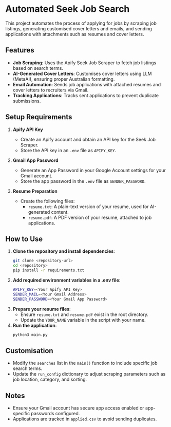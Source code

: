# Automated Seek Job Search

This project automates the process of applying for jobs by scraping job listings, generating customised cover letters and emails, and sending applications with attachments such as resumes and cover letters.

## Features

- **Job Scraping**: Uses the Apify Seek Job Scraper to fetch job listings based on search terms.  
- **AI-Generated Cover Letters**: Customises cover letters using LLM (MetaAI), ensuring proper Australian formatting.  
- **Email Automation**: Sends job applications with attached resumes and cover letters to recruiters via Gmail.  
- **Tracking Applications**: Tracks sent applications to prevent duplicate submissions.  

## Setup Requirements

1. **Apify API Key**  
   - Create an Apify account and obtain an API key for the Seek Job Scraper.  
   - Store the API key in an `.env` file as `APIFY_KEY`.  

2. **Gmail App Password**  
   - Generate an App Password in your Google Account settings for your Gmail account.  
   - Store the app password in the `.env` file as `SENDER_PASSWORD`.  

3. **Resume Preparation**  
   - Create the following files:
     - `resume.txt`: A plain-text version of your resume, used for AI-generated content.  
     - `resume.pdf`: A PDF version of your resume, attached to job applications.  

## How to Use

1. **Clone the repository and install dependencies**:  
   ```bash
   git clone <repository-url>
   cd <repository>
   pip install -r requirements.txt
   ```
2. **Add required environment variables in a .env file**:
    ```bash
    APIFY_KEY=<Your Apify API Key>
    SENDER_MAIL=<Your Gmail Address>
    SENDER_PASSWORD=<Your Gmail App Password>
    ```
3. **Prepare your resume files**:
    - Ensure `resume.txt` and `resume.pdf` exist in the root directory.
    - Update the `YOUR_NAME` variable in the script with your name.
4.
    **Run the application**:
    ```bash
    python3 main.py
    ```

## Customisation

- Modify the `searches` list in the `main()` function to include specific job search terms.  
- Update the `run_config` dictionary to adjust scraping parameters such as job location, category, and sorting.  

## Notes

- Ensure your Gmail account has secure app access enabled or app-specific passwords configured.  
- Applications are tracked in `applied.csv` to avoid sending duplicates.  